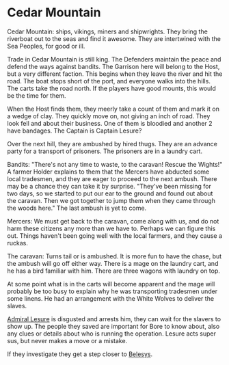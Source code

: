 # Cedar Mountain

Cedar Mountain: ships, vikings, miners and shipwrights. They bring the riverboat out to the seas and find it awesome. They are intertwined with the Sea Peoples, for good or ill. 

Trade in Cedar Mountain is still king. The Defenders maintain the peace and defend the ways against bandits. The Garrison here will belong to the Host, but a very different faction. This begins when they leave the river and hit the road. The boat stops short of the port, and everyone walks into the hills. The carts take the road north. If the players have good mounts, this would be the time for them. 

When the Host finds them, they meerly take a count of them and mark it on a wedge of clay. They quickly move on, not giving an inch of road. They look fell and about their business. One of them is bloodied and another 2 have bandages. The Captain is Captain Lesure?

Over the next hill, they are ambushed by hired thugs. They are an advance party for a transport of prisoners. The prisoners are in a laundry cart. 

Bandits: "There's not any time to waste, to the caravan! Rescue the Wights!" A farmer Holder explains to them that the Mercers have abducted some local tradesmen, and they are eager to proceed to the next ambush. There may be a chance they can take it by surprise. "They've been missing for two days, so we started to put our ear to the ground and found out about the caravan. Then we got together to jump them when they came through the woods here." The last ambush is yet to come.

Mercers: We must get back to the caravan, come along with us, and do not harm these citizens any more than we have to. Perhaps we can figure this out. Things haven't been going well with the local farmers, and they cause a ruckas. 

The caravan: Turns tail or is ambushed. It is more fun to have the chase, but the ambush will go off either way. There is a mage on the laundry cart, and he has a bird familiar with him. There are three wagons with laundry on top.

At some point what is in the carts will become apparent and the mage will probably be too busy to explain why he was transporting tradesmen under some linens. He had an arrangement with the White Wolves to deliver the slaves.

[Admiral Lesure](/p/lesure.md) is disgusted and arrests him, they can wait for the slavers to show up. The people they saved are important for Bore to know about, also any clues or details about who is running the operation. Lesure acts super sus, but never makes a move or a mistake.

If they investigate they get a step closer to [Belesys](/p/belesys.md).
